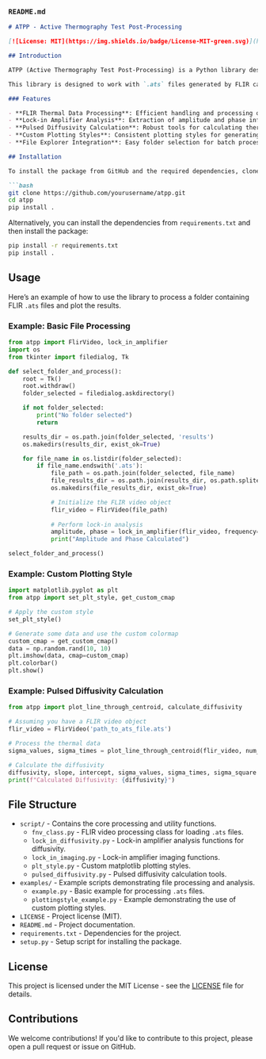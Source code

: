 ### `README.md`

```markdown
# ATPP - Active Thermography Test Post-Processing

[![License: MIT](https://img.shields.io/badge/License-MIT-green.svg)](https://opensource.org/licenses/MIT)

## Introduction

ATPP (Active Thermography Test Post-Processing) is a Python library designed to post-process FLIR thermal camera data for active thermography tests. It supports lock-in amplifier processing, pulsed diffusivity calculation, and custom plotting styles for efficient and accurate analysis.

This library is designed to work with `.ats` files generated by FLIR cameras, and it provides utilities to calculate the amplitude, phase, and thermal diffusivity for thermography analysis.

### Features

- **FLIR Thermal Data Processing**: Efficient handling and processing of `.ats` files.
- **Lock-in Amplifier Analysis**: Extraction of amplitude and phase information using the lock-in amplifier technique.
- **Pulsed Diffusivity Calculation**: Robust tools for calculating thermal diffusivity from pulsed thermography data.
- **Custom Plotting Styles**: Consistent plotting styles for generating scientific figures.
- **File Explorer Integration**: Easy folder selection for batch processing of multiple `.ats` files.

## Installation

To install the package from GitHub and the required dependencies, clone the repository and install the package:

```bash
git clone https://github.com/yourusername/atpp.git
cd atpp
pip install .
```

Alternatively, you can install the dependencies from `requirements.txt` and then install the package:

```bash
pip install -r requirements.txt
pip install .
```

## Usage

Here’s an example of how to use the library to process a folder containing FLIR `.ats` files and plot the results.

### Example: Basic File Processing

```python
from atpp import FlirVideo, lock_in_amplifier
import os
from tkinter import filedialog, Tk

def select_folder_and_process():
    root = Tk()
    root.withdraw()
    folder_selected = filedialog.askdirectory()

    if not folder_selected:
        print("No folder selected")
        return

    results_dir = os.path.join(folder_selected, 'results')
    os.makedirs(results_dir, exist_ok=True)

    for file_name in os.listdir(folder_selected):
        if file_name.endswith('.ats'):
            file_path = os.path.join(folder_selected, file_name)
            file_results_dir = os.path.join(results_dir, os.path.splitext(file_name)[0])
            os.makedirs(file_results_dir, exist_ok=True)

            # Initialize the FLIR video object
            flir_video = FlirVideo(file_path)
            
            # Perform lock-in analysis
            amplitude, phase = lock_in_amplifier(flir_video, frequency=1)
            print("Amplitude and Phase Calculated")

select_folder_and_process()
```

### Example: Custom Plotting Style

```python
import matplotlib.pyplot as plt
from atpp import set_plt_style, get_custom_cmap

# Apply the custom style
set_plt_style()

# Generate some data and use the custom colormap
custom_cmap = get_custom_cmap()
data = np.random.rand(10, 10)
plt.imshow(data, cmap=custom_cmap)
plt.colorbar()
plt.show()
```

### Example: Pulsed Diffusivity Calculation

```python
from atpp import plot_line_through_centroid, calculate_diffusivity

# Assuming you have a FLIR video object
flir_video = FlirVideo('path_to_ats_file.ats')

# Process the thermal data
sigma_values, sigma_times = plot_line_through_centroid(flir_video, num_frames=50, resolution=0.2, radius=5)

# Calculate the diffusivity
diffusivity, slope, intercept, sigma_values, sigma_times, sigma_square = calculate_diffusivity(sigma_values, sigma_times)
print(f"Calculated Diffusivity: {diffusivity}")
```

## File Structure

- `script/` - Contains the core processing and utility functions.
  - `fnv_class.py` - FLIR video processing class for loading `.ats` files.
  - `lock_in_diffusivity.py` - Lock-in amplifier analysis functions for diffusivity.
  - `lock_in_imaging.py` - Lock-in amplifier imaging functions.
  - `plt_style.py` - Custom matplotlib plotting styles.
  - `pulsed_diffusivity.py` - Pulsed diffusivity calculation tools.
- `examples/` - Example scripts demonstrating file processing and analysis.
  - `example.py` - Basic example for processing `.ats` files.
  - `plottingstyle_example.py` - Example demonstrating the use of custom plotting styles.
- `LICENSE` - Project license (MIT).
- `README.md` - Project documentation.
- `requirements.txt` - Dependencies for the project.
- `setup.py` - Setup script for installing the package.

## License

This project is licensed under the MIT License - see the [LICENSE](LICENSE) file for details.

## Contributions

We welcome contributions! If you'd like to contribute to this project, please open a pull request or issue on GitHub.

